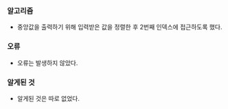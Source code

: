 ### 알고리즘
 - 중앙값을 출력하기 위해 입력받은 값을 정렬한 후 2번째 인덱스에 접근하도록 했다.

### 오류
 - 오류는 발생하지 않았다.

### 알게된 것
 - 알게된 것은 따로 없었다.

